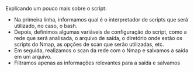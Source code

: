 Explicando um pouco mais sobre o script:

- Na primeira linha, informamos qual é o interpretador de scripts que será utilizado, no caso, o bash.
- Depois, definimos algumas variáveis de configuração do script, como a rede que será analisada, o arquivo de saída, o diretório onde estão os scripts do Nmap, as opções de scan que serão utilizadas, etc.
- Em seguida, realizamos o scan da rede com o Nmap e salvamos a saída em um arquivo.
- Filtramos apenas as informações relevantes para a saída e salvamos
